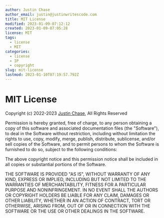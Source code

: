 ```yaml
---
author: Justin Chase
author_email: justin@justinwritescode.com
title: MIT License
modified: 2023-01-09-07:12:12
created: 2023-01-09-07:05:28
license: MIT
tags:
  - license
  - MIT
categories:
  - license
  - IP
  - copyright
slug: mit-license
lastmod: 2023-01-10T07:19:57.792Z
---
```

# MIT License

Copyright (c) 2022-2023 [Justin Chase](mailto:justin@justinwritescode.com "Send Justin an email"), All Rights Reserved

Permission is hereby granted, free of charge, to any person obtaining a copy
of this software and associated documentation files (the "Software"), to deal
in the Software without restriction, including without limitation the rights
to use, copy, modify, merge, publish, distribute, sublicense, and/or sell
copies of the Software, and to permit persons to whom the Software is
furnished to do so, subject to the following conditions:

The above copyright notice and this permission notice shall be included in all
copies or substantial portions of the Software.

THE SOFTWARE IS PROVIDED "AS IS", WITHOUT WARRANTY OF ANY KIND, EXPRESS OR
IMPLIED, INCLUDING BUT NOT LIMITED TO THE WARRANTIES OF MERCHANTABILITY,
FITNESS FOR A PARTICULAR PURPOSE AND NONINFRINGEMENT. IN NO EVENT SHALL THE
AUTHORS OR COPYRIGHT HOLDERS BE LIABLE FOR ANY CLAIM, DAMAGES OR OTHER
LIABILITY, WHETHER IN AN ACTION OF CONTRACT, TORT OR OTHERWISE, ARISING FROM,
OUT OF OR IN CONNECTION WITH THE SOFTWARE OR THE USE OR OTHER DEALINGS IN THE
SOFTWARE.
